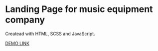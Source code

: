 # Landing Page for music equipment company

Createad with HTML, SCSS and JavaScript.

[DEMO LINK](https://ghostargg.github.io/bose-landing/)
